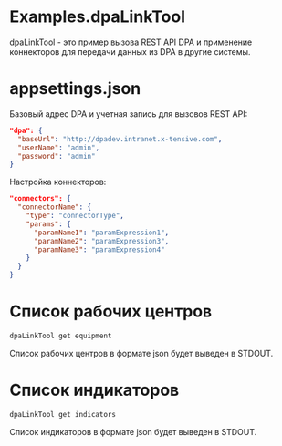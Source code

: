 # Examples.dpaLinkTool

dpaLinkTool - это пример вызова REST API DPA и применение коннекторов для передачи данных из DPA в другие системы.

# appsettings.json

Базовый адрес DPA и учетная запись для вызовов REST API:
```json
"dpa": {
  "baseUrl": "http://dpadev.intranet.x-tensive.com",
  "userName": "admin",
  "password": "admin"
}
```

Настройка коннекторов:
```json
"connectors": {
  "connectorName": {
    "type": "connectorType",
    "params": {
      "paramName1": "paramExpression1",
      "paramName2": "paramExpression3",
      "paramName3": "paramExpression4"
    }
  } 
}
```

# Список рабочих центров

```cmd
dpaLinkTool get equipment
```
Список рабочих центров в формате json будет выведен в STDOUT.

# Список индикаторов

```cmd
dpaLinkTool get indicators
```
Список индикаторов в формате json будет выведен в STDOUT.
